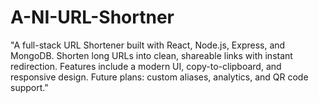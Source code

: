 # A-NI-URL-Shortner
"A full-stack URL Shortener built with React, Node.js, Express, and MongoDB. Shorten long URLs into clean, shareable links with instant redirection. Features include a modern UI, copy-to-clipboard, and responsive design. Future plans: custom aliases, analytics, and QR code support."
